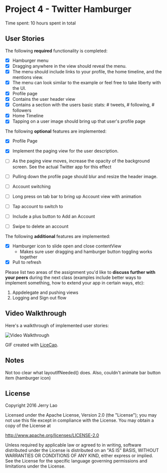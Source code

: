 # Project 4 - Twitter Hamburger

Time spent: 10 hours spent in total

## User Stories

The following **required** functionality is completed:

- [x] Hamburger menu
- [x] Dragging anywhere in the view should reveal the menu.
- [x] The menu should include links to your profile, the home timeline, and the mentions view.
- [x] The menu can look similar to the example or feel free to take liberty with the UI.
- [x] Profile page
- [x] Contains the user header view
- [x] Contains a section with the users basic stats: # tweets, # following, # followers
- [x] Home Timeline
- [x] Tapping on a user image should bring up that user's profile page

The following **optional** features are implemented:

- [x] Profile Page
- [x] Implement the paging view for the user description.
- [ ] As the paging view moves, increase the opacity of the background screen. See the actual Twitter app for this effect
- [ ] Pulling down the profile page should blur and resize the header image.
- [ ] Account switching
- [ ] Long press on tab bar to bring up Account view with animation
- [ ] Tap account to switch to
- [ ] Include a plus button to Add an Account
- [ ] Swipe to delete an account


The following **additional** features are implemented:

- [x] Hamburger icon to slide open and close contentView
    - Makes sure user dragging and hamburger button toggling works together
- [x] Pull to refresh

Please list two areas of the assignment you'd like to **discuss further with your peers** during the next class (examples include better ways to implement something, how to extend your app in certain ways, etc):

1. Appdelegate and pushing views
2. Logging and Sign out flow


## Video Walkthrough

Here's a walkthrough of implemented user stories:

<img src='http://i.imgur.com/link/to/your/gif/file.gif' title='Video Walkthrough' width='' alt='Video Walkthrough' />

GIF created with [LiceCap](http://www.cockos.com/licecap/).

## Notes

Not too clear what layoutIfNeeded() does. Also, couldn't animate bar button item (hamburger icon)

## License

Copyright 2016 Jerry Lao

Licensed under the Apache License, Version 2.0 (the "License");
you may not use this file except in compliance with the License.
You may obtain a copy of the License at

http://www.apache.org/licenses/LICENSE-2.0

Unless required by applicable law or agreed to in writing, software
distributed under the License is distributed on an "AS IS" BASIS,
WITHOUT WARRANTIES OR CONDITIONS OF ANY KIND, either express or implied.
See the License for the specific language governing permissions and
limitations under the License.